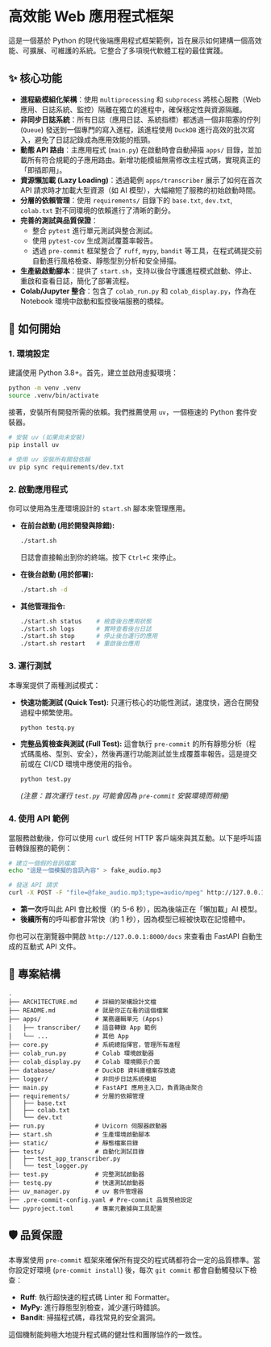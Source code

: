 # 高效能 Web 應用程式框架

這是一個基於 Python 的現代後端應用程式框架範例，旨在展示如何建構一個高效能、可擴展、可維護的系統。它整合了多項現代軟體工程的最佳實踐。

## ✨ 核心功能

- **進程級模組化架構**：使用 `multiprocessing` 和 `subprocess` 將核心服務（Web 應用、日誌系統、監控）隔離在獨立的進程中，確保穩定性與資源隔離。
- **非同步日誌系統**：所有日誌（應用日誌、系統指標）都透過一個非阻塞的佇列 (`Queue`) 發送到一個專門的寫入進程，該進程使用 `DuckDB` 進行高效的批次寫入，避免了日誌記錄成為應用效能的瓶頸。
- **動態 API 路由**：主應用程式 (`main.py`) 在啟動時會自動掃描 `apps/` 目錄，並加載所有符合規範的子應用路由。新增功能模組無需修改主程式碼，實現真正的「即插即用」。
- **資源懶加載 (Lazy Loading)**：透過範例 `apps/transcriber` 展示了如何在首次 API 請求時才加載大型資源（如 AI 模型），大幅縮短了服務的初始啟動時間。
- **分層的依賴管理**：使用 `requirements/` 目錄下的 `base.txt`, `dev.txt`, `colab.txt` 對不同環境的依賴進行了清晰的劃分。
- **完善的測試與品質保證**：
  - 整合 `pytest` 進行單元測試與整合測試。
  - 使用 `pytest-cov` 生成測試覆蓋率報告。
  - 透過 `pre-commit` 框架整合了 `ruff`, `mypy`, `bandit` 等工具，在程式碼提交前自動進行風格檢查、靜態型別分析和安全掃描。
- **生產級啟動腳本**：提供了 `start.sh`，支持以後台守護進程模式啟動、停止、重啟和查看日誌，簡化了部署流程。
- **Colab/Jupyter 整合**：包含了 `colab_run.py` 和 `colab_display.py`，作為在 Notebook 環境中啟動和監控後端服務的橋樑。

## 🚀 如何開始

### 1. 環境設定

建議使用 Python 3.8+。首先，建立並啟用虛擬環境：

```bash
python -m venv .venv
source .venv/bin/activate
```

接著，安裝所有開發所需的依賴。我們推薦使用 `uv`，一個極速的 Python 套件安裝器。

```bash
# 安裝 uv (如果尚未安裝)
pip install uv

# 使用 uv 安裝所有開發依賴
uv pip sync requirements/dev.txt
```

### 2. 啟動應用程式

你可以使用為生產環境設計的 `start.sh` 腳本來管理應用。

- **在前台啟動 (用於開發與除錯):**
  ```bash
  ./start.sh
  ```
  日誌會直接輸出到你的終端。按下 `Ctrl+C` 來停止。

- **在後台啟動 (用於部署):**
  ```bash
  ./start.sh -d
  ```

- **其他管理指令:**
  ```bash
  ./start.sh status    # 檢查後台應用狀態
  ./start.sh logs      # 實時查看後台日誌
  ./start.sh stop      # 停止後台運行的應用
  ./start.sh restart   # 重啟後台應用
  ```

### 3. 運行測試

本專案提供了兩種測試模式：

- **快速功能測試 (Quick Test):**
  只運行核心的功能性測試，速度快，適合在開發過程中頻繁使用。
  ```bash
  python testq.py
  ```

- **完整品質檢查與測試 (Full Test):**
  這會執行 `pre-commit` 的所有靜態分析（程式碼風格、型別、安全），然後再運行功能測試並生成覆蓋率報告。這是提交前或在 CI/CD 環境中應使用的指令。
  ```bash
  python test.py
  ```
  *(注意：首次運行 `test.py` 可能會因為 `pre-commit` 安裝環境而稍慢)*

### 4. 使用 API 範例

當服務啟動後，你可以使用 `curl` 或任何 HTTP 客戶端來與其互動。以下是呼叫語音轉錄服務的範例：

```bash
# 建立一個假的音訊檔案
echo "這是一個模擬的音訊內容" > fake_audio.mp3

# 發送 API 請求
curl -X POST -F "file=@fake_audio.mp3;type=audio/mpeg" http://127.0.0.1:8000/transcriber/upload
```

- **第一次**呼叫此 API 會比較慢（約 5-6 秒），因為後端正在「懶加載」AI 模型。
- **後續所有**的呼叫都會非常快（約 1 秒），因為模型已經被快取在記憶體中。

你也可以在瀏覽器中開啟 `http://127.0.0.1:8000/docs` 來查看由 FastAPI 自動生成的互動式 API 文件。

## 📂 專案結構

```
.
├── ARCHITECTURE.md     # 詳細的架構設計文檔
├── README.md           # 就是你正在看的這個檔案
├── apps/               # 業務邏輯單元 (Apps)
│   ├── transcriber/    # 語音轉錄 App 範例
│   └── ...             # 其他 App
├── core.py             # 系統總指揮官，管理所有進程
├── colab_run.py        # Colab 環境啟動器
├── colab_display.py    # Colab 環境顯示介面
├── database/           # DuckDB 資料庫檔案存放處
├── logger/             # 非同步日誌系統模組
├── main.py             # FastAPI 應用主入口，負責路由聚合
├── requirements/       # 分層的依賴管理
│   ├── base.txt
│   ├── colab.txt
│   └── dev.txt
├── run.py              # Uvicorn 伺服器啟動器
├── start.sh            # 生產環境啟動腳本
├── static/             # 靜態檔案目錄
├── tests/              # 自動化測試目錄
│   ├── test_app_transcriber.py
│   └── test_logger.py
├── test.py             # 完整測試啟動器
├── testq.py            # 快速測試啟動器
├── uv_manager.py       # uv 套件管理器
├── .pre-commit-config.yaml # Pre-commit 品質預檢設定
└── pyproject.toml      # 專案元數據與工具配置
```

## 🛡️ 品質保證

本專案使用 `pre-commit` 框架來確保所有提交的程式碼都符合一定的品質標準。當你設定好環境 (`pre-commit install`) 後，每次 `git commit` 都會自動觸發以下檢查：

- **Ruff**: 執行超快速的程式碼 Linter 和 Formatter。
- **MyPy**: 進行靜態型別檢查，減少運行時錯誤。
- **Bandit**: 掃描程式碼，尋找常見的安全漏洞。

這個機制能夠極大地提升程式碼的健壯性和團隊協作的一致性。
